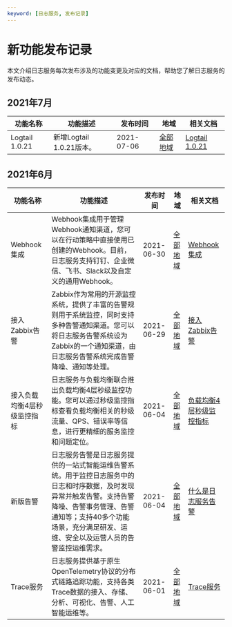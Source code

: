 ```yaml
---
keyword: [日志服务, 发布记录]
---
```


# 新功能发布记录

本文介绍日志服务每次发布涉及的功能变更及对应的文档，帮助您了解日志服务的发布动态。

## 2021年7月

|功能名称|功能描述|发布时间|地域|相关文档|
|----|----|----|--|----|
|Logtail 1.0.21|新增Logtail 1.0.21版本。|2021-07-06|[全部地域](/intl.zh-CN/产品简介/开服地域.md)|[Logtail 1.0.21](/intl.zh-CN/数据采集/Logtail采集/Logtail发布历史.md)|

## 2021年6月

|功能名称|功能描述|发布时间|地域|相关文档|
|----|----|----|--|----|
|Webhook集成|Webhook集成用于管理Webhook通知渠道，您可以在行动策略中直接使用已创建的Webhook。目前，日志服务支持钉钉、企业微信、飞书、Slack以及自定义的通用Webhook。|2021-06-30|[全部地域](/intl.zh-CN/产品简介/开服地域.md)|[Webhook集成](/intl.zh-CN/告警/告警（新版）/用户管理/Webhook集成.md)|
|接入Zabbix告警|Zabbix作为常用的开源监控系统，提供了丰富的告警规则用于系统监控，同时支持多种告警通知渠道。您可以将日志服务告警系统设为Zabbix的一个通知渠道，由日志服务告警系统完成告警降噪、通知等处理。|2021-06-29|[全部地域](/intl.zh-CN/产品简介/开服地域.md)|[接入Zabbix告警](/intl.zh-CN/告警/告警（新版）/开放告警/接入Zabbix告警.md)|
|接入负载均衡4层秒级监控指标|日志服务与负载均衡联合推出负载均衡4层秒级监控功能。您可以通过秒级监控指标查看负载均衡相关的秒级流量、QPS、错误率等信息，进行更精细的服务监控和问题定位。|2021-06-04|[全部地域](/intl.zh-CN/产品简介/开服地域.md)|[负载均衡4层秒级监控指标](/intl.zh-CN/数据采集/云产品日志采集/负载均衡4层秒级监控指标/使用前须知.md)|
|新版告警|日志服务告警是日志服务提供的一站式智能运维告警系统。用于监控日志服务中的日志和时序数据，及时发现异常并触发告警。支持告警降噪、告警事务管理、告警通知等；支持40多个功能场景，充分满足研发、运维、安全以及运营人员的告警监控运维需求。|2021-06-04|[全部地域](/intl.zh-CN/产品简介/开服地域.md)|[什么是日志服务告警](/intl.zh-CN/告警/告警（新版）/功能简介/什么是日志服务告警.md)|
|Trace服务|日志服务提供基于原生OpenTelemetry协议的分布式链路追踪功能，支持各类Trace数据的接入、存储、分析、可视化、告警、人工智能运维等。|2021-06-01|[全部地域](/intl.zh-CN/产品简介/开服地域.md)|[Trace服务](/intl.zh-CN/Trace服务/使用前须知.md)|

